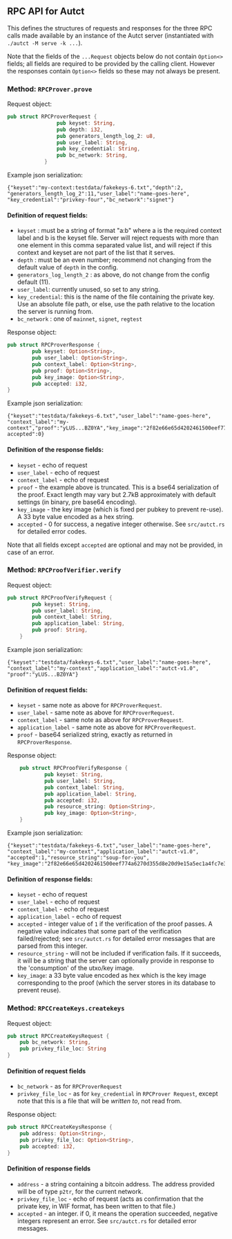 ## RPC API for Autct

This defines the structures of requests and responses for the three RPC calls made available by an instance of the Autct server (instantiated with `./autct -M serve -k ...`).

Note that the fields of the `...Request` objects below do not contain `Option<>` fields; all fields are required to be provided by the calling client. However the responses contain `Option<>` fields so these may not always be present.

### Method: `RPCProver.prove`

Request object:

```rust
pub struct RPCProverRequest {
                pub keyset: String,
                pub depth: i32,
                pub generators_length_log_2: u8,
                pub user_label: String,
                pub key_credential: String,
                pub bc_network: String,
            }
```

Example json serialization:

```
{"keyset":"my-context:testdata/fakekeys-6.txt","depth":2,
"generators_length_log_2":11,"user_label":"name-goes-here",
"key_credential":"privkey-four","bc_network":"signet"}
```

#### Definition of request fields:

* `keyset` : must be a string of format "a:b" where a is the required context label and b is the keyset file. Server will reject requests with more than one element in this comma separated value list, and will reject if this context and keyset are not part of the list that it serves.
* `depth` : must be an even number; recommend not changing from the default value of `depth` in the config.
* `generators_log_length_2` : as above, do not change from the config default (11).
* `user_label`: currently unused, so set to any string.
* `key_credential`: this is the name of the file containing the private key. Use an absolute file path, or else, use the path relative to the location the server is running from.
* `bc_network` : one of `mainnet`, `signet`, `regtest`

Response object:

```rust
pub struct RPCProverResponse {
        pub keyset: Option<String>,
        pub user_label: Option<String>,
        pub context_label: Option<String>,
        pub proof: Option<String>,
        pub key_image: Option<String>,
        pub accepted: i32,
}
```

Example json serialization:

```
{"keyset":"testdata/fakekeys-6.txt","user_label":"name-goes-here",
"context_label":"my-context","proof":"yLUS...BZ0YA","key_image":"2f82e66e65d4202461500eef774a6270d355d8e20d9e15a5ec1a4fc7e3a4d34280","
accepted":0}
```

#### Definition of the response fields:

* `keyset` - echo of request
* `user_label` - echo of request
* `context_label` - echo of request
* `proof` - the example above is truncated. This is a bse64 serialization of the proof. Exact length may vary but 2.7kB approximately with default settings (in binary, pre base64 encoding).
* `key_image` - the key image (which is fixed per pubkey to prevent re-use). A 33 byte value encoded as a hex string.
* `accepted` - 0 for success, a negative integer otherwise. See `src/autct.rs` for detailed error codes.

Note that all fields except `accepted` are optional and may not be provided, in case of an error.

### Method: `RPCProofVerifier.verify`

Request object:

```rust
pub struct RPCProofVerifyRequest {
        pub keyset: String,
        pub user_label: String,
        pub context_label: String,
        pub application_label: String,
        pub proof: String,
    }
```

Example json serialization:

```
{"keyset":"testdata/fakekeys-6.txt","user_label":"name-goes-here",
"context_label":"my-context","application_label":"autct-v1.0",
"proof":"yLUS...BZ0YA"}
```

#### Definition of request fields:

* `keyset` - same note as above for `RPCProverRequest`.
* `user_label` - same note as above for `RPCProverRequest`.
* `context_label` - same note as above for `RPCProverRequest`.
* `application_label` - same note as above for `RPCProverRequest`.
* `proof` - base64 serialized string, exactly as returned in `RPCProverResponse`.


Response object:

```rust
    pub struct RPCProofVerifyResponse {
            pub keyset: String,
            pub user_label: String,
            pub context_label: String,
            pub application_label: String,
            pub accepted: i32,
            pub resource_string: Option<String>,
            pub key_image: Option<String>,
    }
```

Example json serialization:

```
{"keyset":"testdata/fakekeys-6.txt","user_label":"name-goes-here",
"context_label":"my-context","application_label":"autct-v1.0",
"accepted":1,"resource_string":"soup-for-you",
"key_image":"2f82e66e65d4202461500eef774a6270d355d8e20d9e15a5ec1a4fc7e3a4d34280"}
```

#### Definition of response fields:

* `keyset` - echo of request
* `user_label` - echo of request
* `context_label` - echo of request
* `application_label` - echo of request
* `accepted` - integer value of `1` if the verification of the proof passes. A negative value indicates that some part of the verification failed/rejected; see `src/autct.rs` for detailed error messages that are parsed from this integer.
* `resource_string` - will not be included if verification fails. If it succeeds, it will be a string that the server can optionally provide in response to the 'consumption' of the utxo/key image.
* `key_image`: a 33 byte value encoded as hex which is the key image corresponding to the proof (which the server stores in its database to prevent reuse).


### Method: `RPCCreateKeys.createkeys`

Request object:

```rust
pub struct RPCCreateKeysRequest {
    pub bc_network: String,
    pub privkey_file_loc: String
}
```

#### Definition of request fields

* `bc_network` - as for `RPCProverRequest`
* `privkey_file_loc` - as for `key_credential` in `RPCProver Request`, except note that this is a file that will be *written to*, not read from.


Response object:

```rust
pub struct RPCCreateKeysResponse {
    pub address: Option<String>,
    pub privkey_file_loc: Option<String>,
    pub accepted: i32,
}
```

#### Definition of response fields
* `address` - a string containing a bitcoin address. The address provided will be of type `p2tr`, for the current network.
* `privkey_file_loc` - echo of request (acts as confirmation that the private key, in WIF format, has been written to that file.)
* `accepted` - an integer. if 0, it means the operation succeeded, negative integers represent an error. See `src/autct.rs` for detailed error messages.

